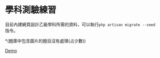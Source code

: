 # 學科測驗練習

目前內建網頁設計乙級學科所需的資料，可以執行`php artisan migrate --seed`指令。

*(題庫中包含圖片的題目沒有處理(占少數))

[Demo](https://subject-exam.laiweb.org/)